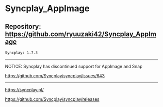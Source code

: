 
# Syncplay_AppImage

## Repository: https://github.com/ryuuzaki42/Syncplay_AppImage
    Syncplay: 1.7.3

---
NOTICE: Syncplay has discontinued support for AppImage and Snap

https://github.com/Syncplay/syncplay/issues/643

---
https://syncplay.pl/

https://github.com/Syncplay/syncplay/releases

